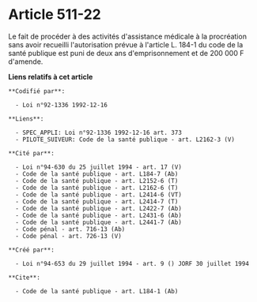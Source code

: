 # Article 511-22

Le fait de procéder à des activités d'assistance médicale à la procréation sans avoir recueilli l'autorisation prévue à
l'article L. 184-1 du code de la santé publique est puni de deux ans d'emprisonnement et de 200 000 F d'amende.

**Liens relatifs à cet article**

	**Codifié par**:

	  - Loi n°92-1336 1992-12-16

	**Liens**:

	  - SPEC_APPLI: Loi n°92-1336 1992-12-16 art. 373
	  - PILOTE_SUIVEUR: Code de la santé publique - art. L2162-3 (V)

	**Cité par**:

	  - Loi n°94-630 du 25 juillet 1994 - art. 17 (V)
	  - Code de la santé publique - art. L184-7 (Ab)
	  - Code de la santé publique - art. L2152-6 (T)
	  - Code de la santé publique - art. L2162-6 (T)
	  - Code de la santé publique - art. L2414-6 (VT)
	  - Code de la santé publique - art. L2414-7 (T)
	  - Code de la santé publique - art. L2422-7 (Ab)
	  - Code de la santé publique - art. L2431-6 (Ab)
	  - Code de la santé publique - art. L2441-7 (Ab)
	  - Code pénal - art. 716-13 (Ab)
	  - Code pénal - art. 726-13 (V)

	**Créé par**:

	  - Loi n°94-653 du 29 juillet 1994 - art. 9 () JORF 30 juillet 1994

	**Cite**:

	  - Code de la santé publique - art. L184-1 (Ab)
